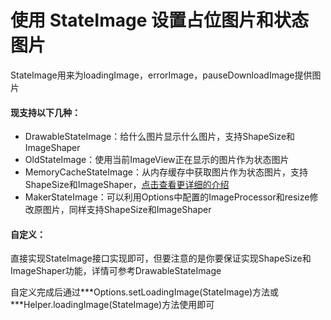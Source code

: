 # 使用 StateImage 设置占位图片和状态图片

StateImage用来为loadingImage，errorImage，pauseDownloadImage提供图片

#### 现支持以下几种：
* DrawableStateImage：给什么图片显示什么图片，支持ShapeSize和ImageShaper
* OldStateImage：使用当前ImageView正在显示的图片作为状态图片
* MemoryCacheStateImage：从内存缓存中获取图片作为状态图片，支持ShapeSize和ImageShaper，[点击查看更详细的介绍](memory_cache_state_image.md)
* MakerStateImage：可以利用Options中配置的ImageProcessor和resize修改原图片，同样支持ShapeSize和ImageShaper

#### 自定义：
直接实现StateImage接口实现即可，但要注意的是你要保证实现ShapeSize和ImageShaper功能，详情可参考DrawableStateImage

自定义完成后通过\*\*\*Options.setLoadingImage(StateImage)方法或\*\*\*Helper.loadingImage(StateImage)方法使用即可
